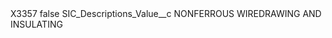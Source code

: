 <?xml version="1.0" encoding="UTF-8"?>
<CustomMetadata xmlns="http://soap.sforce.com/2006/04/metadata" xmlns:xsi="http://www.w3.org/2001/XMLSchema-instance" xmlns:xsd="http://www.w3.org/2001/XMLSchema">
    <label>X3357</label>
    <protected>false</protected>
    <values>
        <field>SIC_Descriptions_Value__c</field>
        <value xsi:type="xsd:string">NONFERROUS WIREDRAWING AND INSULATING</value>
    </values>
</CustomMetadata>
